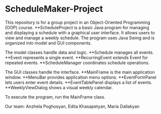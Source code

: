 # ScheduleMaker-Project
This repository is for a group project in an Object-Oriented Programming (OOP) course. 
**ScheduleProject is a basic Java program for managing and displaying a schedule with a graphical user interface.
It allows users to view and manage a weekly schedule.
The program uses Java Swing and is organized into model and GUI components.

The model classes handle data and logic.
**Schedule manages all events.
**Event represents a single event.
**RecurringEvent extends Event for repeated events.
**ScheduleManager coordinates schedule operations.

The GUI classes handle the interface.
**MainFrame is the main application window.
**MenuBar provides application menu options.
**EventFormPanel lets users enter event details.
**EventTablePanel displays a list of events.
**WeeklyViewDialog shows a visual weekly calendar.

To execute the program, run the MainFrame class.


Our team: Anzhela Poghosyan, Edita Khasapetyan, Maria Dallakyan


